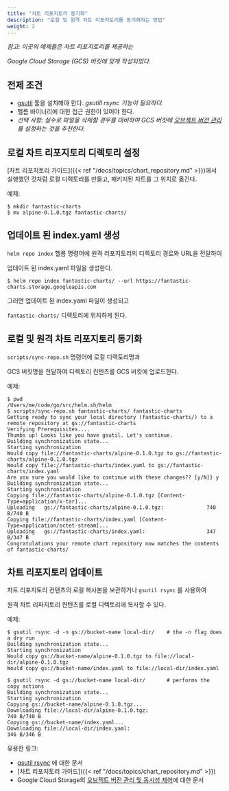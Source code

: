 ```yaml
---
title: "차트 리포지토리 동기화"
description: "로컬 및 원격 차트 리포지토리를 동기화하는 방법"
weight: 2
---
```


*참고: 이곳의 예제들은 차트 리포지토리를 제공하는*

*Google Cloud Storage (GCS) 버킷에 맞게 작성되었다.*

## 전제 조건
* [gsutil](https://cloud.google.com/storage/docs/gsutil) 툴을 설치해야 한다. *gsutill rsync 기능이 필요하다.*
* 헬름 바이너리에 대한 접근 권한이 있어야 한다.
* _선택 사항: 실수로 파일을 삭제할 경우를 대비하여 GCS 버킷에 [오브젝트 버전 관리](https://cloud.google.com/storage/docs/gsutil/addlhelp/ObjectVersioningandConcurrencyControl#top_of_page)를 설정하는 것을 추천한다._

## 로컬 차트 리포지토리 디렉토리 설정
[차트 리포지토리 가이드]({{< ref
"/docs/topics/chart_repository.md" >}})에서 실행했던 것처럼 로컬 디렉토리를 만들고, 패키지된 차트를 그 위치로 옮긴다.

예제:
```console
$ mkdir fantastic-charts
$ mv alpine-0.1.0.tgz fantastic-charts/
```

## 업데이트 된 index.yaml 생성
`helm repo index` 헬름 명령어에 원격 리포지토리의 디렉토리 경로와 URL을 전달하여 

업데이트 된 index.yaml 파일을 생성한다.

```console
$ helm repo index fantastic-charts/ --url https://fantastic-charts.storage.googleapis.com
```
그러면 업데이트 된 index.yaml 파일이 생성되고 

`fantastic-charts/` 디렉토리에 위치하게 된다.

## 로컬 및 원격 차트 리포지토리 동기화
`scripts/sync-repo.sh` 명령어에 로컬 디렉토리명과 

GCS 버킷명을 전달하여 디렉토리 컨텐츠를 GCS 버킷에 업로드한다.

예제:
```console
$ pwd
/Users/me/code/go/src/helm.sh/helm
$ scripts/sync-repo.sh fantastic-charts/ fantastic-charts
Getting ready to sync your local directory (fantastic-charts/) to a remote repository at gs://fantastic-charts
Verifying Prerequisites....
Thumbs up! Looks like you have gsutil. Let's continue.
Building synchronization state...
Starting synchronization
Would copy file://fantastic-charts/alpine-0.1.0.tgz to gs://fantastic-charts/alpine-0.1.0.tgz
Would copy file://fantastic-charts/index.yaml to gs://fantastic-charts/index.yaml
Are you sure you would like to continue with these changes?? [y/N]} y
Building synchronization state...
Starting synchronization
Copying file://fantastic-charts/alpine-0.1.0.tgz [Content-Type=application/x-tar]...
Uploading   gs://fantastic-charts/alpine-0.1.0.tgz:              740 B/740 B
Copying file://fantastic-charts/index.yaml [Content-Type=application/octet-stream]...
Uploading   gs://fantastic-charts/index.yaml:                    347 B/347 B
Congratulations your remote chart repository now matches the contents of fantastic-charts/
```
## 차트 리포지토리 업데이트
차트 리포지토리 컨텐츠의 로컬 복사본을 보관하거나 `gsutil rsync` 를 사용하여

원격 차트 리파지토리 컨텐츠를 로컬 디렉토리에 복사할 수 있다.

예제:
```console
$ gsutil rsync -d -n gs://bucket-name local-dir/    # the -n flag does a dry run
Building synchronization state...
Starting synchronization
Would copy gs://bucket-name/alpine-0.1.0.tgz to file://local-dir/alpine-0.1.0.tgz
Would copy gs://bucket-name/index.yaml to file://local-dir/index.yaml

$ gsutil rsync -d gs://bucket-name local-dir/       # performs the copy actions
Building synchronization state...
Starting synchronization
Copying gs://bucket-name/alpine-0.1.0.tgz...
Downloading file://local-dir/alpine-0.1.0.tgz:                        740 B/740 B
Copying gs://bucket-name/index.yaml...
Downloading file://local-dir/index.yaml:                              346 B/346 B
```

유용한 링크:
* [gsutil rsync](https://cloud.google.com/storage/docs/gsutil/commands/rsync#description) 에 대한 문서
* [차트 리포지토리 가이드]({{< ref "/docs/topics/chart_repository.md" >}})
* Google Cloud Storage의 [오브젝트 버전 관리 및 동시성 제어](https://cloud.google.com/storage/docs/gsutil/addlhelp/ObjectVersioningandConcurrencyControl#overview)에 대한 문서
  
